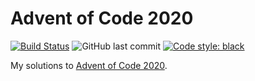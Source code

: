 # Advent of Code 2020

[![Build Status](https://img.shields.io/endpoint.svg?url=https%3A%2F%2Factions-badge.atrox.dev%2Fmichaeltinsley%2F2020-advent-of-code%2Fbadge%3Fref%3Dmain&style=popout)](https://actions-badge.atrox.dev/michaeltinsley/2020-advent-of-code/goto?ref=main)
![GitHub last commit](https://img.shields.io/github/last-commit/michaeltinsley/2020-advent-of-code)
[![Code style: black](https://img.shields.io/badge/code%20style-black-000000.svg)](https://github.com/psf/black)

My solutions to [Advent of Code 2020](https://adventofcode.com/2020).
